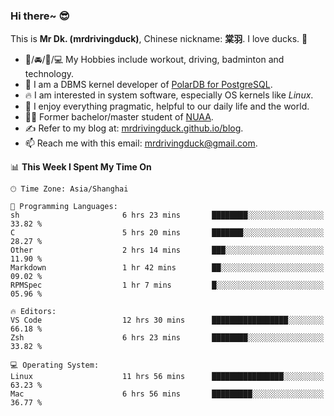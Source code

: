 ### Hi there~ 😎

This is **Mr Dk. (mrdrivingduck)**, Chinese nickname: **棠羽**. I love ducks. 🦆

- 💪/🚘/🏸/💻 My Hobbies include workout, driving, badminton and technology.
- 🍊 I am a DBMS kernel developer of [PolarDB for PostgreSQL](https://github.com/ApsaraDB/PolarDB-for-PostgreSQL).
- 🔥 I am interested in system software, especially OS kernels like *Linux*.
- 🔧 I enjoy everything pragmatic, helpful to our daily life and the world.
- 👨‍🎓 Former bachelor/master student of [NUAA](https://en.wikipedia.org/wiki/Nanjing_University_of_Aeronautics_and_Astronautics).
- ✍ Refer to my blog at: [mrdrivingduck.github.io/blog](https://mrdrivingduck.github.io/blog/).
- 📫 Reach me with this email: [mrdrivingduck@gmail.com](mailto:mrdrivingduck@gmail.com).

<!--START_SECTION:waka-->
📊 **This Week I Spent My Time On** 

```text
🕑︎ Time Zone: Asia/Shanghai

💬 Programming Languages: 
sh                       6 hrs 23 mins       ████████░░░░░░░░░░░░░░░░░   33.82 % 
C                        5 hrs 20 mins       ███████░░░░░░░░░░░░░░░░░░   28.27 % 
Other                    2 hrs 14 mins       ███░░░░░░░░░░░░░░░░░░░░░░   11.90 % 
Markdown                 1 hr 42 mins        ██░░░░░░░░░░░░░░░░░░░░░░░   09.02 % 
RPMSpec                  1 hr 7 mins         █░░░░░░░░░░░░░░░░░░░░░░░░   05.96 % 

🔥 Editors: 
VS Code                  12 hrs 30 mins      █████████████████░░░░░░░░   66.18 % 
Zsh                      6 hrs 23 mins       ████████░░░░░░░░░░░░░░░░░   33.82 % 

💻 Operating System: 
Linux                    11 hrs 56 mins      ████████████████░░░░░░░░░   63.23 % 
Mac                      6 hrs 56 mins       █████████░░░░░░░░░░░░░░░░   36.77 % 
```


<!--END_SECTION:waka-->

<!-- ![Mr Dk.'s GitHub Stats](https://github-readme-stats.vercel.app/api?username=mrdrivingduck&count_private&show_icons=true&theme=buefy) -->

<!-- ![Most Used Languages](https://github-readme-stats.vercel.app/api/top-langs/?username=mrdrivingduck&exclude_repo=mips32-CPU,snort-tcp-socket&theme=buefy&layout=compact&langs_count=10) -->


<!--
**mrdrivingduck/mrdrivingduck** is a ✨ _special_ ✨ repository because its `README.md` (this file) appears on your GitHub profile.

Here are some ideas to get you started:

- 🔭 I’m currently working on ...
- 🌱 I’m currently learning ...
- 👯 I’m looking to collaborate on ...
- 🤔 I’m looking for help with ...
- 💬 Ask me about ...
- 📫 How to reach me: ...
- 😄 Pronouns: ...
- ⚡ Fun fact: ...
-->
